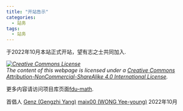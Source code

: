 ```yaml
---
title: "开站告示"
categories:
  - 站务
tags:
  - 站务
---
```


于2022年10月本站正式开站，望有志之士共同加入.

<div class="notice--warning">
  <p><i><a rel="license" href="http://creativecommons.org/licenses/by-nc-sa/4.0/"><img alt="Creative Commons License" style="border-width:0" src="https://i.creativecommons.org/l/by-nc-sa/4.0/88x31.png" /></a><br /> The content of this webpage is licensed under a <a rel="license" href="http://creativecommons.org/licenses/by-nc-sa/4.0/">Creative Commons Attribution-NonCommercial-ShareAlike 4.0 International License</a>.</i></p>
</div>

更多内容请访问项目库页面<a href='https://github.com/FDU-MATH/fdu-math.github.io'>fdu-math</a>.

  首倡人
  [Genz (Gengzhi Yang)](https://github.com/Genz17) 
  [maix00 (WONG Yee-young)](https://github.com/maix00)
2022年10月

